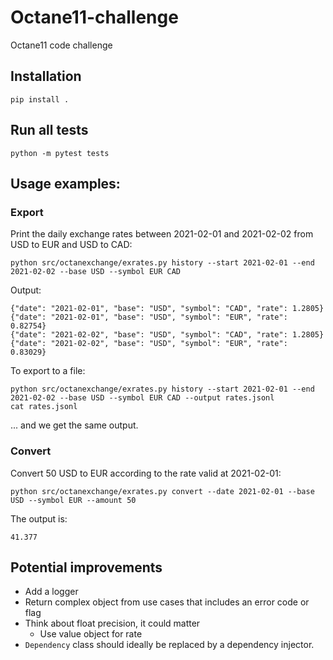# Octane11-challenge

Octane11 code challenge

## Installation

`pip install .`

## Run all tests

`python -m pytest tests`

## Usage examples:

### Export

Print the daily exchange rates between 2021-02-01 and 2021-02-02 from USD to EUR and USD to CAD:

`python src/octanexchange/exrates.py history --start 2021-02-01 --end 2021-02-02 --base USD --symbol EUR CAD`

Output:

```
{"date": "2021-02-01", "base": "USD", "symbol": "CAD", "rate": 1.2805}
{"date": "2021-02-01", "base": "USD", "symbol": "EUR", "rate": 0.82754}
{"date": "2021-02-02", "base": "USD", "symbol": "CAD", "rate": 1.2805}
{"date": "2021-02-02", "base": "USD", "symbol": "EUR", "rate": 0.83029}
```

To export to a file:

```
python src/octanexchange/exrates.py history --start 2021-02-01 --end 2021-02-02 --base USD --symbol EUR CAD --output rates.jsonl
cat rates.jsonl
```

... and we get the same output.

### Convert

Convert 50 USD to EUR according to the rate valid at 2021-02-01:

`python src/octanexchange/exrates.py convert --date 2021-02-01 --base USD --symbol EUR --amount 50`

The output is:

`41.377`


## Potential improvements

- Add a logger
- Return complex object from use cases that includes an error code or flag
- Think about float precision, it could matter
    - Use value object for rate
- `Dependency` class should ideally be replaced by a dependency injector.
